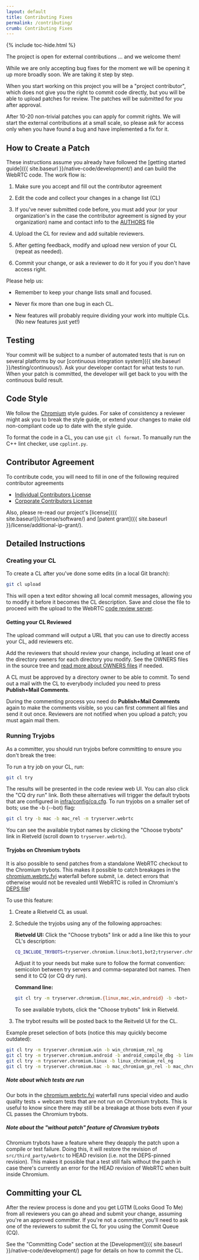 ```yaml
---
layout: default
title: Contributing Fixes
permalink: /contributing/
crumb: Contributing Fixes
---
```



{% include toc-hide.html %}


The project is open for external contributions ... and we welcome them!

While we are only accepting bug fixes for the moment we will be opening it up
more broadly soon. We are taking it step by step.

When you start working on this project you will be a "project contributor",
which does not give you the right to commit code directly, but you will be
able to upload patches for review. The patches will be submitted for you after
approval.

After 10-20 non-trivial patches you can apply for commit rights. We will start
the external contributions at a small scale, so please ask for access only
when you have found a bug and have implemented a fix for it.


## How to Create a Patch

These instructions assume you already have followed the [getting started guide]({{ site.baseurl }}/native-code/development/) and can build the WebRTC code. The work flow is:

  1. Make sure you accept and fill out the contributor agreement

  2. Edit the code and collect your changes in a change list (CL)

  3. If you've never submitted code before, you must add your (or your
     organization's in the case the contributor agreement is signed by your
     organization) name and contact info to the [AUTHORS][9] file

  4. Upload the CL for review and add suitable reviewers.

  5. After getting feedback, modify and upload new version of your CL (repeat
     as needed).

  6. Commit your change, or ask a reviewer to do it for you if you don't have
     access right.

[9]: https://chromium.googlesource.com/external/webrtc/+/master/AUTHORS

Please help us:

  * Remember to keep your change lists small and focused.

  * Never fix more than one bug in each CL.

  * New features will probably require dividing your work into multiple CLs.
    (No new features just yet!)


## Testing

Your commit will be subject to a number of automated tests that is run on
several platforms by our [continuous integration
system]({{ site.baseurl }}/testing/continuous/). Ask your developer contact
for what tests to run. When your patch is committed, the developer will get
back to you with the continuous build result.


## Code Style

We follow the [Chromium][8] style guides. For sake of consistency a reviewer
might ask you to break the style guide, or extend your changes to make old
non-compliant code up to date with the style guide.

[8]: http://www.chromium.org/developers/coding-style

To format the code in a CL, you can use `git cl format`.
To manually run the C++ lint checker, use `cpplint.py`.


## Contributor Agreement

To contribute code, you will need to fill in one of the following required
contributor agreements

  * [Individual Contributors License][1]
  * [Corporate Contributors License][2]

[1]: https://cla.developers.google.com/about/google-individual
[2]: https://cla.developers.google.com/about/google-corporate

Also, please re-read our project's
[license]({{ site.baseurl}}/license/software/) and
[patent grant]({{ site.baseurl }}/license/additional-ip-grant/).


## Detailed Instructions


### Creating your CL

To create a CL after you've done some edits (in a local Git branch):

~~~~~ bash
git cl upload
~~~~~

This will open a text editor showing all local commit messages, allowing you
to modify it before it becomes the CL description. Save and close the file to
proceed with the upload to the WebRTC [code review server][3].

[3]: https://codereview.webrtc.org/


#### Getting your CL Reviewed

The upload command will output a URL that you can use to directly access your
CL, add reviewers etc.

Add the reviewers that should review your change, including at least one of
the directory owners for each directory you modify. See the OWNERS files in
the source tree and [read more about OWNERS files][4] if needed.

[4]: http://www.chromium.org/developers/owners-files

A CL must be approved by a directory owner to be able to commit. To send out a
mail with the CL to everybody included you need to press
**Publish+Mail Comments**.

During the commenting process you need do **Publish+Mail Comments** again to
make the comments visible, so you can first comment all files and send it out
once. Reviewers are not notified when you upload a patch; you must again mail
them.


### Running Tryjobs

As a committer, you should run tryjobs before committing to ensure you don't
break the tree:

To run a try job on your CL, run:

~~~~~ bash
git cl try
~~~~~

The results will be presented in the code review web UI. You can also click the
"CQ dry run" link. Both these alternatives will trigger the default trybots that
are configured in [infra/config/cq.cfg][5].
To run tryjobs on a smaller set of bots; use the -b (--bot) flag:

~~~~~ bash
git cl try -b mac -b mac_rel -m tryserver.webrtc
~~~~~
You can see the available trybot names by clicking the "Choose trybots" link in
Rietveld (scroll down to `tryserver.webrtc`).

[5]: https://chromium.googlesource.com/external/webrtc/+/master/infra/config/cq.cfg


#### Tryjobs on Chromium trybots

It is also possible to send patches from a standalone WebRTC checkout to the
Chromium trybots. This makes it possible to catch breakages in the
[chromium.webrtc.fyi][6] waterfall before submit, i.e. detect errors that
otherwise would not be revealed until WebRTC is rolled in Chromium's
[DEPS file][7]!

To use this feature:

  1. Create a Rietveld CL as usual.

  2. Schedule the tryjobs using any of the following approaches:

     **Rietveld UI:**
     Click the "Choose trybots" link or add a line like this to your CL's
     description:

     ~~~~~ bash
     CQ_INCLUDE_TRYBOTS=tryserver.chromium.linux:bot1,bot2;tryserver.chromium.mac:bot3
     ~~~~~

     Adjust it to your needs but make sure to follow the format convention:
     semicolon between try servers and comma-separated bot names.
     Then send it to CQ (or CQ dry run).

     **Command line:**

     ~~~~~ bash
     git cl try -m tryserver.chromium.{linux,mac,win,android} -b <bot>
     ~~~~~

     To see available trybots, click the "Choose trybots" link in Rietveld.

  3. The trybot results will be posted back to the Reitveld UI for the CL.

Example preset selection of bots (notice this may quickly become outdated):

~~~~~ bash
git cl try -m tryserver.chromium.win -b win_chromium_rel_ng
git cl try -m tryserver.chromium.android -b android_compile_dbg -b linux_android_rel_ng
git cl try -m tryserver.chromium.linux -b linux_chromium_rel_ng
git cl try -m tryserver.chromium.mac -b mac_chromium_gn_rel -b mac_chromium_rel_ng -b  ios-device -b ios-simulator-gn
~~~~~

##### Note about which tests are run
Our bots in the [chromium.webrtc.fyi][6] waterfall runs special video and audio
quality tests + webcam tests that are not run on Chromium trybots. This is
useful to know since there may still be a breakage at those bots even if your CL
passes the Chromium trybots.

##### Note about the "without patch" feature of Chromium trybots
Chromium trybots have a feature where they deapply the patch upon a compile or
test failure. Doing this, it will restore the revision of
`src/third_party/webrtc` to HEAD revision (i.e. not the DEPS-pinned revision).
This makes it possible that a test still fails without the patch in case there's
currently an error for the HEAD revision of WebRTC when built inside Chromium.

[6]: https://build.chromium.org/p/chromium.webrtc.fyi/waterfall
[7]: https://code.google.com/p/chromium/codesearch#chromium/src/DEPS

## Committing your CL

After the review process is done and you get LGTM (Looks Good To Me) from all
reviewers you can go ahead and submit your change, assuming you're an approved
committer. If you're not a committer, you'll need to ask one of the reviewers
to submit the CL for you using the Commit Queue (CQ).

See the "Committing Code" section at the
[Development]({{ site.baseurl }}/native-code/development/) page for details on
how to commit the CL.
